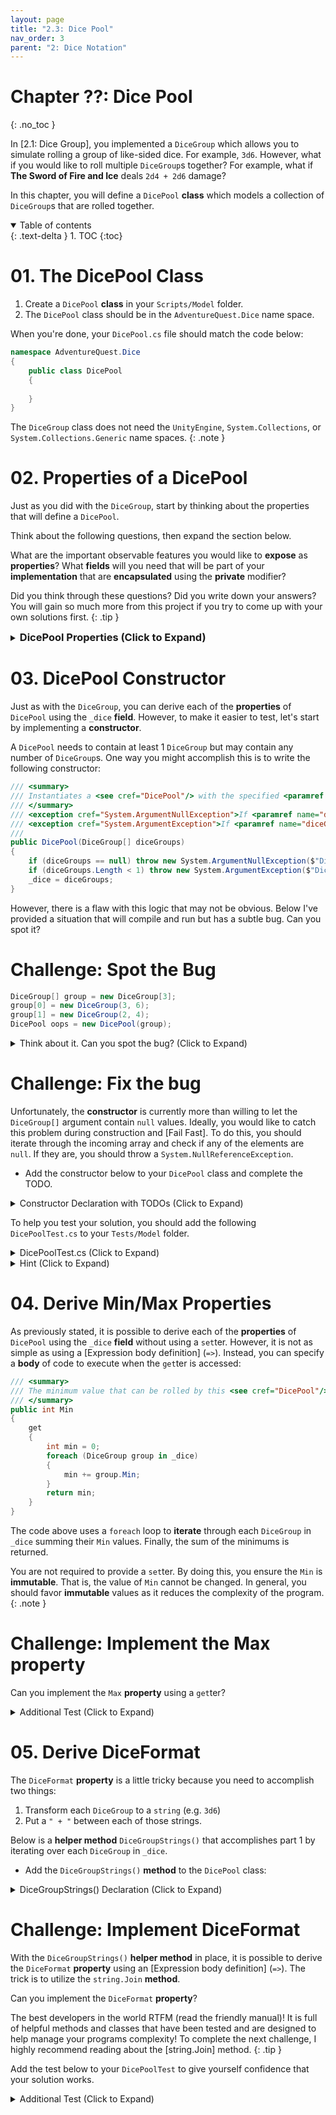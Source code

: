 ```yaml
---
layout: page
title: "2.3: Dice Pool"
nav_order: 3
parent: "2: Dice Notation"
---
```


# Chapter ??: Dice Pool
{: .no_toc }

In [2.1: Dice Group], you implemented a `DiceGroup` which allows you to simulate
rolling a group of like-sided dice. For example, `3d6`. However, what if you
would like to roll multiple `DiceGroup`s together? For example, what if **The
Sword of Fire and Ice** deals `2d4 + 2d6` damage? 

In this chapter, you will define a `DicePool` **class** which models a
collection of `DiceGroup`s that are rolled together.

<details open markdown="block">
  <summary>
    Table of contents
  </summary>
  {: .text-delta }
1. TOC
{:toc}
</details>

# 01. The DicePool Class

1. Create a `DicePool` **class** in your `Scripts/Model` folder.
2. The `DicePool` class should be in the `AdventureQuest.Dice` name space.

When you're done, your `DicePool.cs` file should match the code below:

```csharp
namespace AdventureQuest.Dice
{
    public class DicePool
    {
        
    }
}
```

The `DiceGroup` class does not need the `UnityEngine`, `System.Collections`,
or `System.Collections.Generic` name spaces.
{: .note }

# 02. Properties of a DicePool

Just as you did with the `DiceGroup`, start by thinking about the properties that
will define a `DicePool`. 

Think about the following questions, then expand the section below.

What are the important observable features you would like to **expose** as
**properties**? What **fields** will you need that will be part of your
**implementation** that are **encapsulated** using the **private** modifier?


Did you think through these questions? Did you write down your answers? You will
gain so much more from this project if you try to come up with your own
solutions first. 
{: .tip }

<details markdown="block">
<summary>
<h3 style="display:inline">DicePool Properties (Click to Expand)</h3>
</summary>

Just as with the `DiceGroup`, there are many ways to implement a `DicePool`. 
If you chose a different set of **properties**, I'd love to hear about them.

I won't try to claim that the **properties** I've chosen here are the best
possible set of **properties**. But, I have attempted to choose properties that
**expose** only the necessary pieces for analyzing the possible outcomes of
rolling a `DicePool`.

```csharp
private readonly DiceGroup[] _dice;

/// <summary>
/// The minimum value that can be rolled by this <see cref="DicePool"/>.
/// </summary>
public int Min { get; }

/// <summary>
/// The maximum value that can be rolled by this <see cref="DicePool"/>.
/// </summary>
public int Max { get; }

/// <summary>
/// A formatted string representing this <see cref="DicePool"/>. For example,
/// "2d6 + 1d4 + 3d10".
/// </summary>
public string DiceFormat { get; }
```

I feel there is a really good argument that could be made to include a
**property** that exposes the underlying `DiceGroup[]`. However, this would
allow the individual `DiceGroup`s to be rolled. Just as with the `DiceGroup`, I
decided that a `DicePool` should act as a single "pool" and should only be
accessed as a whole. However, to be able to examine what each internal
`DiceGroup` looks like, I've included a `string` **property** `DiceFormat`.

Additionally, I have chosen to create a `private readonly DiceGroup[]` **field**
`_dice` to track the internal state of the `DicePool`.

</details>

# 03. DicePool Constructor

Just as with the `DiceGroup`, you can derive each of the **properties** of
`DicePool` using the `_dice` **field**. However, to make it easier to test,
let's start by implementing a **constructor**.

A `DicePool` needs to contain at least 1 `DiceGroup` but may contain any
number of `DiceGroup`s. One way you might accomplish this is to write
the following constructor:

```csharp
/// <summary>
/// Instantiates a <see cref="DicePool"/> with the specified <paramref name="diceGroups"/>.
/// </summary>
/// <exception cref="System.ArgumentNullException">If <paramref name="diceGroups"/> is null.</exception>
/// <exception cref="System.ArgumentException">If <paramref name="diceGroups"/> has fewer than 1 element.</exception>
/// 
public DicePool(DiceGroup[] diceGroups)
{
    if (diceGroups == null) throw new System.ArgumentNullException($"DicePool must contain at least 1 dice set.");
    if (diceGroups.Length < 1) throw new System.ArgumentException($"DicePool must have at least 1 dice set.");
    _dice = diceGroups;
}
```

However, there is a flaw with this logic that may not be obvious. Below I've
provided a situation that will compile and run but has a subtle bug. Can you
spot it?

# Challenge: Spot the Bug

```csharp
DiceGroup[] group = new DiceGroup[3];
group[0] = new DiceGroup(3, 6);
group[1] = new DiceGroup(2, 4);
DicePool oops = new DicePool(group);
```

<details markdown="block">
<summary>Think about it. Can you spot the bug? (Click to Expand)</summary>

If you were to examine the contents of `DiceGroup`, you would find that
`group[2]` is storing the **default** value of `null`. This will almost
certainly rear its ugly head when you attempt to use the `DicePool`.

```csharp
DiceGroup[] group = new DiceGroup[3]; // <-- This array has 3 elements
group[0] = new DiceGroup(3, 6);
group[1] = new DiceGroup(2, 4);
// group[2] = null <-- The 2nd index is never set but is added to the DicePool
DicePool oops = new DicePool(group);
```
</details>

# Challenge: Fix the bug

Unfortunately, the **constructor** is currently more than willing to let the
`DiceGroup[]` argument contain `null` values. Ideally, you would like to catch
this problem during construction and [Fail Fast]. To do this, you should iterate
through the incoming array and check if any of the elements are `null`. If they
are, you should throw a `System.NullReferenceException`.

* Add the constructor below to your `DicePool` class and complete the TODO.

<details markdown="block">
<summary>Constructor Declaration with TODOs (Click to Expand)</summary>

```csharp
/// <summary>
/// Instantiates a <see cref="DicePool"/> with the specified <paramref name="diceGroups"/>.
/// </summary>
/// <exception cref="System.ArgumentNullException">If <paramref name="diceGroups"/> is null.</exception>
/// <exception cref="System.ArgumentException">If <paramref name="diceGroups"/> has fewer than 1 element.</exception>
/// <exception cref="System.NullReferenceException">If any of the elements in <paramref name="diceGroups"/> are null.</exception>
public DicePool(DiceGroup[] diceGroups)
{
    if (diceGroups == null) throw new System.ArgumentNullException($"DicePool must contain at least 1 dice set.");
    if (diceGroups.Length < 1) throw new System.ArgumentException($"DicePool must have at least 1 dice set.");
    // TODO: Validate that all of the DiceGroups are non-null
    _dice = diceGroups;
}
```
</details>

To help you test your solution, you should add the following `DicePoolTest.cs`
to your `Tests/Model` folder.

<details markdown="block">
<summary>DicePoolTest.cs (Click to Expand)</summary>

```csharp
using NUnit.Framework;

namespace AdventureQuest.Dice
{

    public class DicePoolTest
    {

        [Test, Timeout(5000), Description("Tests that the Constructor doesn't allow a null array.")]
        public void ConstructorFailsOnNullArray()
        {
            Assert.Throws<System.ArgumentNullException>(() => new DicePool(null));
        }

        [Test, Timeout(5000), Description("Tests that the Constructor doesn't allow an empty array.")]
        public void ConstructorFailsOnEmptyArray()
        {
            DiceGroup[] emptyArray = {};
            Assert.Throws<System.ArgumentException>(() => new DicePool(emptyArray));
        }

        [Test, Timeout(5000), Description("Tests that the Constructor doesn't allow any null DiceGroups.")]
        public void ConstructorFailsOnNullDiceGroup()
        {
            DiceGroup[] arrayWithNull = { new DiceGroup(3, 6), null, new DiceGroup(2, 4) };
            Assert.Throws<System.NullReferenceException>(() => new DicePool(arrayWithNull));

            DiceGroup[] arrayWithNull2 = { new DiceGroup(3, 6), new DiceGroup(2, 4), new DiceGroup(1, 20), null };
            Assert.Throws<System.NullReferenceException>(() => new DicePool(arrayWithNull2));

            DiceGroup[] arrayWithNull3 = { null, new DiceGroup(2, 4) };
            Assert.Throws<System.NullReferenceException>(() => new DicePool(arrayWithNull3));
        }
    }
}
```
</details>

<details markdown="block">
<summary>Hint (Click to Expand)</summary>

1. Write a for loop that accesses each element of the array.
2. Check `if (diceGroup[i] == null) { }`
3. If it is `null`, throw the appropriate exception.

</details>

# 04. Derive Min/Max Properties

As previously stated, it is possible to derive each of the **properties** of
`DicePool` using the `_dice` **field** without using a `set`ter. However, it is
not as simple as using a [Expression body definition] (`=>`). Instead, you
can specify a **body** of code to execute when the `get`ter is accessed:

```csharp
/// <summary>
/// The minimum value that can be rolled by this <see cref="DicePool"/>.
/// </summary>
public int Min
{
    get
    {
        int min = 0;
        foreach (DiceGroup group in _dice)
        {
            min += group.Min;
        }
        return min;
    }
}
```

The code above uses a `foreach` loop to **iterate** through each `DiceGroup` in
`_dice` summing their `Min` values. Finally, the sum of the minimums is
returned.

You are not required to provide a `set`ter. By doing this, you ensure the `Min`
is **immutable**. That is, the value of `Min` cannot be changed. In general, you
should favor **immutable** values as it reduces the complexity of the program.
{: .note }

# Challenge: Implement the Max property

Can you implement the `Max` **property** using a `get`ter?

<details markdown="block">
<summary>Additional Test (Click to Expand)</summary>

The test below will help give you confidence that your `Min` and `Max`
**properties** are working.

```csharp
[Test, Timeout(5000), Description("Tests the Min and Max properties")]
public void TestMinMax()
{
    
    DicePool pool1d20 = new (new DiceGroup[]{new DiceGroup(1, 20)});
    Assert.AreEqual(1, pool1d20.Min);
    Assert.AreEqual(20, pool1d20.Max);

    DicePool pool2d41d6 = new (new DiceGroup[]{new DiceGroup(2, 4), new DiceGroup(1, 6)});
    Assert.AreEqual(3, pool2d41d6.Min);
    Assert.AreEqual(14, pool2d41d6.Max);

    DicePool pool1d61d41d8 = new (new DiceGroup[]{new DiceGroup(1, 6), new DiceGroup(2, 4), new DiceGroup(1, 8)});
    Assert.AreEqual(4, pool1d61d41d8.Min);
    Assert.AreEqual(22, pool1d61d41d8.Max);
}
```
</details>

# 05. Derive DiceFormat

The `DiceFormat` **property** is a little tricky because you need to accomplish two
things:

1. Transform each `DiceGroup` to a `string` (e.g. `3d6`)
2. Put a `" + "` between each of those strings.

Below is a **helper method** `DiceGroupStrings()` that accomplishes part 1 by
iterating over each `DiceGroup` in `_dice`.

* Add the `DiceGroupStrings()` **method** to the `DicePool` class:

<details markdown="block">
<summary>DiceGroupStrings() Declaration (Click to Expand)</summary>

```csharp
private string[] DiceGroupStrings()
{
    string[] groups = new string[_dice.Length];
    for (int i = 0; i < _dice.Length; i++)
    {
        DiceGroup group = _dice[i];
        groups[i] = $"{group.Amount}d{group.Sides}";
    }
    return groups;
}
```

The method above creates a new `string[] groups` that is the same length as `_dice`.
Next, it populates `groups` with the correct `"{amount}d{sides}"` string.
Finally, it returns the array of strings.
</details>


# Challenge: Implement DiceFormat

With the `DiceGroupStrings()` **helper method** in place, it is possible to
derive the `DiceFormat` **property** using an [Expression body definition]
(`=>`). The trick is to utilize the `string.Join` **method**. 

Can you implement the `DiceFormat` **property**?

The best developers in the world RTFM (read the friendly manual)! It is full
of helpful methods and classes that have been tested and are designed to help
manage your programs complexity! To complete the next challenge, I highly
recommend reading about the [string.Join] method.
{: .tip }

Add the test below to your `DicePoolTest` to give yourself confidence that your
solution works.

<details markdown="block">
<summary>Additional Test (Click to Expand)</summary>

```csharp
[Test, Timeout(5000), Description("Tests the DiceFormat property")]
public void TestDiceFormat()
{
    DicePool pool1d20 = new (new DiceGroup[]{new DiceGroup(1, 20)});
    Assert.AreEqual("1d20", pool1d20.DiceFormat);

    DicePool pool2d41d6 = new (new DiceGroup[]{new DiceGroup(2, 4), new DiceGroup(1, 6)});
    Assert.AreEqual("2d4 + 1d6", pool2d41d6.DiceFormat);

    DicePool pool1d62d41d8 = new (new DiceGroup[]{new DiceGroup(1, 6), new DiceGroup(2, 4), new DiceGroup(1, 8)});
    Assert.AreEqual("1d6 + 2d4 + 1d8", pool1d62d41d8.DiceFormat);
}
```
</summary>

<details markdown="block">
<summary>Hint (Click to Expand)</summary>
You should use the separator " + " and the array returned by `DiceGroupStrings()`.
</details>

<details markdown="block">
<summary>Solution (Click to Expand)</summary>

```csharp
public string DiceFormat => string.Join(" + ", DiceGroupStrings());
```
</details>


# Challenge: Another Constructor Bug

Add the following test to your `DicePoolTest` **class** but don't run it yet.

<details markdown="block">
<summary>Additional Test (Click to Expand)</summary>

```csharp
[Test, Timeout(5000), Description("Tests that DiceGroup is not mutable")]
public void TestDiceGroupImmutable()
{
    DiceGroup[] group = new DiceGroup[2];
    group[0] = new DiceGroup(3, 6);
    group[1] = new DiceGroup(2, 4);
    DicePool pool3d6plus2d4 = new (group);

    group[0] = new DiceGroup(1, 8);
    group[1] = new DiceGroup(1, 10);
    DicePool pool1d8plus1d10 = new (group);

    Assert.AreEqual("3d6 + 2d4", pool3d6plus2d4.DiceFormat);
    Assert.AreEqual("1d8 + 1d10", pool1d8plus1d10.DiceFormat);
}
```
</details>

Just as before, the code above will compile and run. However, there is a logical
bug that occurs during the above test. Can you spot the bug?

<details markdown="block">
<summary>Think about it. Can you spot the bug? (Click to Expand)</summary>

The code successfully initializes two `DicePool`s. However, when you assign
`_dice = diceGroup;` in the constructor, it is referencing the array `group`
that was declared outside of the **class**. Then, the following code runs:

```csharp
group[0] = new DiceGroup(1, 8);
group[1] = new DiceGroup(1, 10);
```

Because `_dice` is referencing the same array as `group`, the values within the
first `DicePool` are modified! Ooops!

This bug could be incredibly annoying and tricky to track down because it
doesn't cause any exceptions to occur. This is one reason you should favor
**immutable** data. The only reason this bug is possible is because the values
of `group` can be modified.

 Imagine your player has the **ULTIMATE** weapon which should deal `3d20 + 6d6`
but it is accidentally changed to `1d4 + 1d6` damage! The game wouldn't crash
when the weapon is used. Instead, it would result in a pitiful damage result.

</details>

# Challenge: Fix the bug

To fix this bug, you need to that modifying the array that was passed to
the **constructor** will not modify the `_dice` array. This can be accomplished
by initializing a `new` array and copying the values.

Can you update the constructor such that the `_dice` **field** is initialized to
a new array containing a copy of each value?

<details markdown="block">
<summary>Hint (Click to Expand)</summary>

Complete the **TODOs** in this **constructor** template:

```csharp
public DicePool(DiceGroup[] diceGroups)
{
    if (diceGroups == null) throw new System.ArgumentNullException($"DicePool must contain at least 1 dice set.");
    if (diceGroups.Length < 1) throw new System.ArgumentException($"DicePool must have at least 1 dice set.");
    // TODO: Initialize _dice to be the same length as diceGroup
    for (int i = 0; i < diceGroups.Length; i++)
    {
        if (diceGroups[i] == null) { throw new System.NullReferenceException($"DicePool cannot be initialized with null DiceGroup."); }
        // TODO: Copy the appropriate element to _dice
    }
}
```
</details>

# Challenge: Implement the Roll() method

Finally, you are ready to implement the **DicePool.Roll()** method which sums
the result of rolling each `DiceGroup`.

<details markdown="block">
<summary>Roll() Declaration (Click to Expand)</summary>

```csharp
// <summary>
/// Rolls all of the dice and returns the sum.
/// </summary>
public int Roll()
{
    int sum = 0;
    return sum;
}
```
</details>

<details markdown="block">
<summary>Additional Tests (Click to Expand)</summary>

```csharp
[Test, Timeout(5000), Description("Tests the result of rolling a 1d6 + 1d4 + 1d8 50,000 times.")]
public void TestRoll1d61d41d8()
{
    DicePool pool = new ( new []{new DiceGroup(1, 6), new DiceGroup(1, 4), new DiceGroup(1, 8)});

    // Roll the die pool 1000 times ensuring the bounds
    int[] values = new int[50_000];
    for (int i = 0; i < 50_000; i++)
    {
        int result = pool.Roll();
        Assert.LessOrEqual(result, pool.Max);
        Assert.GreaterOrEqual(result, pool.Min);
        values[i] = result;
    }

    // Result should contain all values from 3 to 18
    for (int i = pool.Min; i <= pool.Max; i++)
    {
        Assert.Contains(i, values);
    }
}

[Test, Timeout(5000), Description("Tests the result of rolling a 2d4 + 1d6 50,000 times.")]
public void TestRoll2d41d20()
{
    DicePool pool = new ( new []{new DiceGroup(2, 4), new DiceGroup(1, 20)});

    // Roll the die pool 1000 times ensuring the bounds
    int[] values = new int[50_000];
    for (int i = 0; i < 50_000; i++)
    {
        int result = pool.Roll();
        Assert.LessOrEqual(result, pool.Max);
        Assert.GreaterOrEqual(result, pool.Min);
        values[i] = result;
    }

    // Result should contain all values from 3 to 28
    for (int i = pool.Min; i <= pool.Max; i++)
    {
        Assert.Contains(i, values);
    }
}
```
</details>

# Good Time to Commit

If you have not already done so, now would be a good time to make a commit. You just
finished a feature. More specifically, you implemented a `DicePool` **class** which
models rolling one or more `DiceGroup`s together.

{% include GitHub/CreateCommit.md %}

# What's Next

TODO?

---
{% include Links.md %}